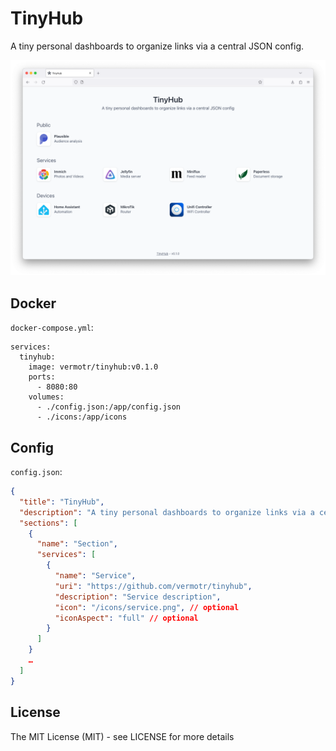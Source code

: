 # TinyHub

A tiny personal dashboards to organize links via a central JSON config.

![TinyHub](preview.png)

## Docker

`docker-compose.yml`:
```
services:
  tinyhub:
    image: vermotr/tinyhub:v0.1.0
    ports:
      - 8080:80
    volumes:
      - ./config.json:/app/config.json
      - ./icons:/app/icons
```

## Config

`config.json`:
```json
{
  "title": "TinyHub",
  "description": "A tiny personal dashboards to organize links via a central JSON config",
  "sections": [
    {
      "name": "Section",
      "services": [
        {
          "name": "Service",
          "uri": "https://github.com/vermotr/tinyhub",
          "description": "Service description",
          "icon": "/icons/service.png", // optional
          "iconAspect": "full" // optional
        }
      ]
    }
    …
  ]
}
```

## License

The MIT License (MIT) - see LICENSE for more details
